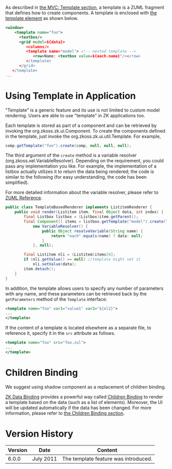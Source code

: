 As described in [the MVC: Template
section]({{site.baseurl}}/zk_dev_ref/MVC/View/Template), a
template is a ZUML fragment that defines how to create components. A
template is enclosed with [the template
element](ZUML_Reference/ZUML/Elements/template) as shown
below.

``` xml
<window>
    <template name="foo">
      <textbox/>
      <grid model=${data}>
         <columns/>
         <template name="model"> <!-- nested template -->
            <row>Name: <textbox value=${each.name}"/></row>
         </template>
      </grid>
   </template>
...
```

# Using Template in Application

"Template" is a generic feature and its use is not limited to custom
model rendering. Users are able to use "template" in ZK applications
too.

Each template is stored as part of a component and can be retrieved by
invoking the
<javadoc method="getTemplate(java.lang.String)">org.zkoss.zk.ui.Component</javadoc>.
To create the components defined in the template, just invoke the
<javadoc method="create(org.zkoss.zk.ui.Component, org.zkoss.zk.ui.Component, org.zkoss.xel.VariableResolver, org.zkoss.zk.ui.util.Composer)">org.zkoss.zk.ui.util.Template</javadoc>.
For example,

``` java
comp.getTemplate("foo").create(comp, null, null, null);
```

The third argument of the `create` method is a variable resolver
(<javadoc type="interface">org.zkoss.xel.VariableResolver</javadoc>).
Depending on the requirement, you could pass any implementation you
like. For example, the implementation of a listbox actually utilizes it
to return the data being rendered; the code is similar to the following
(for easy understanding, the code has been simplified).

For more detailed information about the variable resolver, please refer
to [ZUML
Reference](ZUML_Reference/ZUML/Processing_Instructions/variable-resolver).

``` java
public class TemplateBasedRenderer implements ListitemRenderer {
    public void render(Listitem item, final Object data, int index) {
        final Listbox listbox = (Listbox)item.getParent();
        final Component[] items = listbox.getTemplate("model").create(listbox, item,
            new VariableResolver() {
                public Object resolveVariable(String name) {
                    return "each".equals(name) ? data: null;
                }
            }, null);

        final Listitem nli = (Listitem)items[0];
        if (nli.getValue() == null) //template might set it
            nli.setValue(data);
        item.detach();
    }
}
```

In addition, the template allows users to specify any number of
parameters with any name, and these parameters can be retrieved back by
the `getParameters` method of the `Template` interface:

``` xml
<template name="foo" var1="value1" var2="${el2}">
...
</template>
```

If the content of a template is located elsewhere as a separate file, to
reference it, specify it in the `src` attribute as follows.

``` xml
<template name="foo" src="foo.zul">
...
</template>
```

# Children Binding

We suggest using shadow component
[<forEach>](http://books.zkoss.org/zk-mvvm-book/8.0/shadow_elements/iterate_collections.html)
as a replacement of children binding.

[ ZK Data
Binding]({{site.baseurl}}/zk_dev_ref/MVVM/Data_Binding) provides
a powerful way called [Children
Binding]({{site.baseurl}}/zk_dev_ref/MVVM/Data_Binding/Children_Binding)
to render a template based on the data (such as a list of elements).
Moreover, the UI will be updated automatically if the data has been
changed. For more information, please refer to [the Children Binding
section]({{site.baseurl}}/zk_dev_ref/MVVM/Data_Binding/Children_Binding).

# Version History

| Version | Date      | Content                              |
|---------|-----------|--------------------------------------|
| 6.0.0   | July 2011 | The template feature was introduced. |
